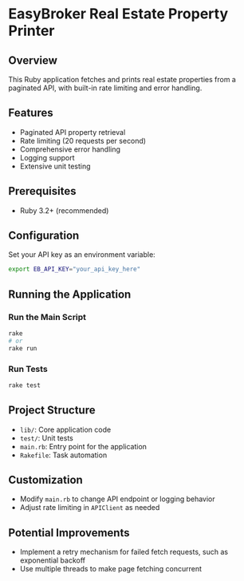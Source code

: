 # EasyBroker Real Estate Property Printer

## Overview

This Ruby application fetches and prints real estate properties from a paginated API, with built-in rate limiting and error handling.

## Features

- Paginated API property retrieval
- Rate limiting (20 requests per second)
- Comprehensive error handling
- Logging support
- Extensive unit testing

## Prerequisites

- Ruby 3.2+ (recommended)

## Configuration

Set your API key as an environment variable:
```bash
export EB_API_KEY="your_api_key_here"
```

## Running the Application

### Run the Main Script
```bash
rake
# or
rake run
```

### Run Tests
```bash
rake test
```

## Project Structure

- `lib/`: Core application code
- `test/`: Unit tests
- `main.rb`: Entry point for the application
- `Rakefile`: Task automation

## Customization

- Modify `main.rb` to change API endpoint or logging behavior
- Adjust rate limiting in `APIClient` as needed

## Potential Improvements

- Implement a retry mechanism for failed fetch requests, such as exponential backoff
- Use multiple threads to make page fetching concurrent